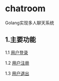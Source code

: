 # chatroom
Golang实现多人聊天系统

## 1.主要功能

 1.1 [用户登录](login.md)

 1.2 [用户注册](register.md)

 1.3 [用户退出](exit.md)


